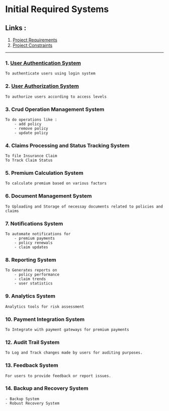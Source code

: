 # Initial Required Systems 


## Links :
1. [Project Requirements](../Requirement_Gathering/requirements.md) 
2. [Project Constraints](../Requirement_Gathering/constraints.md)

---

### 1. [User Authentication System](./Common/User_Authentication_System/User_Authentication_System.md)
    To authenticate users using login system

### 2. [User Authorization System](./Common/User_Authorization_System/User_Authorization.md)
    To authorize users according to access levels

### 3. Crud Operation Management System
    To do operations like :
        - add policy
        - remove policy
        - update policy

### 4. Claims Processing and Status Tracking System
    To file Insurance Claim
    To Track Claim Status
    
### 5. Premium Calculation System
    To calculate premium based on various factors

<!-- ### 5. User Dashboard
    1. Personalized Dashboard for each User
    2. Overview of 
        - policies
        - claims 
        - premium payment status -->

### 6. Document Management System
    To Uploading and Storage of necessay documents related to policies and claims

### 7. Notifications System
    To automate notifications for 
        - premium payments
        - policy renewals
        - claim updates

### 8. Reporting System
    To Generates reports on
        - policy performance
        - claim trends
        - user statistics

### 9. Analytics System
    Analytics tools for risk assessment

### 10. Payment Integration System
    To Integrate with payment gateways for premium payments

### 12. Audit Trail System
    To Log and Track changes made by users for auditing purposes.

### 13. Feedback System
    For users to provide feedback or report issues.

### 14. Backup and Recovery System
    - Backup System 
    - Robust Recovery System